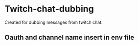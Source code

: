# Twitch-chat-dubbing
Created for dubbing messages from twitch chat. 
## Oauth and channel name insert in env file 
